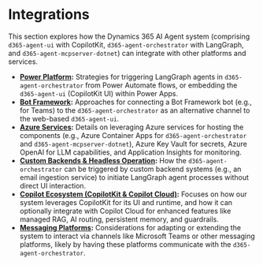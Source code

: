 # Integrations

This section explores how the Dynamics 365 AI Agent system (comprising `d365-agent-ui` with CopilotKit, `d365-agent-orchestrator` with LangGraph, and `d365-agent-mcpserver-dotnet`) can integrate with other platforms and services.

*   **[Power Platform](./power-platform.md):** Strategies for triggering LangGraph agents in `d365-agent-orchestrator` from Power Automate flows, or embedding the `d365-agent-ui` (CopilotKit UI) within Power Apps.
*   **[Bot Framework](./bot-framework.md):** Approaches for connecting a Bot Framework bot (e.g., for Teams) to the `d365-agent-orchestrator` as an alternative channel to the web-based `d365-agent-ui`.
*   **[Azure Services](./azure-services.md):** Details on leveraging Azure services for hosting the components (e.g., Azure Container Apps for `d365-agent-orchestrator` and `d365-agent-mcpserver-dotnet`), Azure Key Vault for secrets, Azure OpenAI for LLM capabilities, and Application Insights for monitoring.
*   **[Custom Backends & Headless Operation](./custom-backends.md):** How the `d365-agent-orchestrator` can be triggered by custom backend systems (e.g., an email ingestion service) to initiate LangGraph agent processes without direct UI interaction.
*   **[Copilot Ecosystem (CopilotKit & Copilot Cloud)](./copilot-ecosystem.md):** Focuses on how our system leverages CopilotKit for its UI and runtime, and how it can optionally integrate with Copilot Cloud for enhanced features like managed RAG, AI routing, persistent memory, and guardrails.
*   **[Messaging Platforms](./messaging-platforms.md):** Considerations for adapting or extending the system to interact via channels like Microsoft Teams or other messaging platforms, likely by having these platforms communicate with the `d365-agent-orchestrator`.
